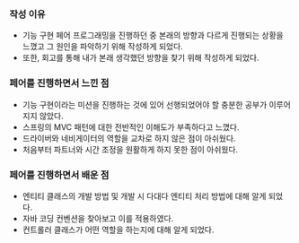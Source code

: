 ### 작성 이유

- 기능 구현 페어 프로그래밍을 진행하던 중 본래의 방향과 다르게 진행되는 상황을 느꼈고 그 원인을 파악하기 위해 작성하게 되었다.
- 또한, 회고를 통해 내가 본래 생각했던 방향을 찾기 위해 작성하게 되었다.

### 페어를 진행하면서 느낀 점

- 기능 구현이라는 미션을 진행하는 것에 있어 선행되었어야 할 충분한 공부가 이루어지지 않았다.
- 스프링의 MVC 패턴에 대한 전반적인 이해도가 부족하다고 느꼈다.
- 드라이버와 네비게이터의 역할을 교차로 하지 않은 점이 아쉬웠다.
- 처음부터 파트너와 시간 조정을 원활하게 하지 못한 점이 아쉬웠다.

### 페어를 진행하면서 배운 점

- 엔티티 클래스의 개발 방법 및 개발 시 다대다 엔티티 처리 방법에 대해 알게 되었다.
- 자바 코딩 컨벤션을 찾아보고 이를 적용하였다.
- 컨트롤러 클래스가 어떤 역할을 하는지에 대해 알게 되었다.